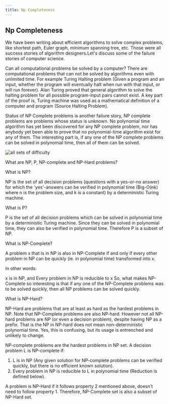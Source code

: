 ```yaml
---
title: Np Completeness
---
```

## Np Completeness

We have been writing about efficient algorithms to solve complex problems, like shortest path, Euler graph, minimum spanning tree, etc. Those were all success stories of algorithm designers.Let's discuss some of the  failure stories of computer science.

Can all computational problems be solved by a computer? There are computational problems that can not be solved by algorithms even with unlimited time. For example Turing Halting problem (Given a program and an input, whether the program will eventually halt when run with that input, or will run forever). Alan Turing proved that general algorithm to solve the halting problem for all possible program-input pairs cannot exist. A key part of the proof is, Turing machine was used as a mathematical definition of a computer and program (Source Halting Problem).

Status of NP Complete problems is another failure story, NP complete problems are problems whose status is unknown. No polynomial time algorithm has yet been discovered for any NP complete problem, nor has anybody yet been able to prove that no polynomial-time algorithm exist for any of them. The interesting part is, if any one of the NP complete problems can be solved in polynomial time, then all of them can be solved.

![all sets of difficulty](http://www.geeksforgeeks.org/wp-content/uploads/NP-CompleteSet.png)

What are NP, P, NP-complete and NP-Hard problems?

What is NP?

NP is the set of all decision problems (questions with a yes-or-no answer) for which the 'yes'-answers can be verified in polynomial time (Big-O(nk) where n is the problem size, and k is a constant) by a deterministic Turing machine.

What is P?

P is the set of all decision problems which can be solved in polynomial time by a deterministic Turing machine. Since they can be solved in polynomial time, they can also be verified in polynomial time. Therefore P is a subset of NP.

What is NP-Complete?

A problem x that is in NP is also in NP-Complete if and only if every other problem in NP can be quickly (ie. in polynomial time) transformed into x.

In other words:

x is in NP, and
Every problem in NP is reducible to x
So, what makes NP-Complete so interesting is that if any one of the NP-Complete problems was to be solved quickly, then all NP problems can be solved quickly.

What is NP-Hard?

NP-Hard are problems that are at least as hard as the hardest problems in NP. Note that NP-Complete problems are also NP-hard. However not all NP-hard problems are NP (or even a decision problem), despite having NP as a prefix. That is the NP in NP-hard does not mean non-deterministic polynomial time. Yes, this is confusing, but its usage is entrenched and unlikely to change.

NP-complete problems are the hardest problems in NP set.  A decision problem L is NP-complete if:
1) L is in NP (Any given solution for NP-complete problems can be verified quickly, but there is no efficient known solution).
2) Every problem in NP is reducible to L in polynomial time (Reduction is defined below).

A problem is NP-Hard if it follows property 2 mentioned above, doesn’t need to follow property 1. Therefore, NP-Complete set is also a subset of NP-Hard set.


 
